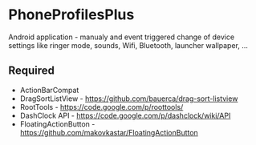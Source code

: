 PhoneProfilesPlus
=================

Android application - manualy and event triggered change of device settings like ringer mode, sounds, Wifi, Bluetooth, launcher wallpaper, ...

Required
--------

- ActionBarCompat
- DragSortListView - https://github.com/bauerca/drag-sort-listview
- RootTools - https://code.google.com/p/roottools/
- DashClock API - https://code.google.com/p/dashclock/wiki/API
- FloatingActionButton - https://github.com/makovkastar/FloatingActionButton

